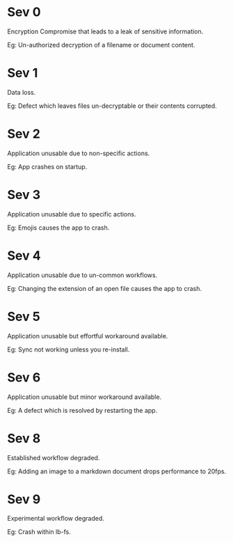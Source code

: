 # Sev 0

Encryption Compromise that leads to a leak of sensitive information.

Eg: Un-authorized decryption of a filename or document content.

# Sev 1

Data loss.

Eg: Defect which leaves files un-decryptable or their contents corrupted.

# Sev 2

Application unusable due to non-specific actions.

Eg: App crashes on startup.

# Sev 3

Application unusable due to specific actions.

Eg: Emojis causes the app to crash.

# Sev 4

Application unusable due to un-common workflows.

Eg: Changing the extension of an open file causes the app to crash.

# Sev 5

Application unusable but effortful workaround available.

Eg: Sync not working unless you re-install.

# Sev 6

Application unusable but minor workaround available.

Eg: A defect which is resolved by restarting the app.

# Sev 8

Established workflow degraded.

Eg: Adding an image to a markdown document drops performance to 20fps.

# Sev 9

Experimental workflow degraded.

Eg: Crash within lb-fs.
